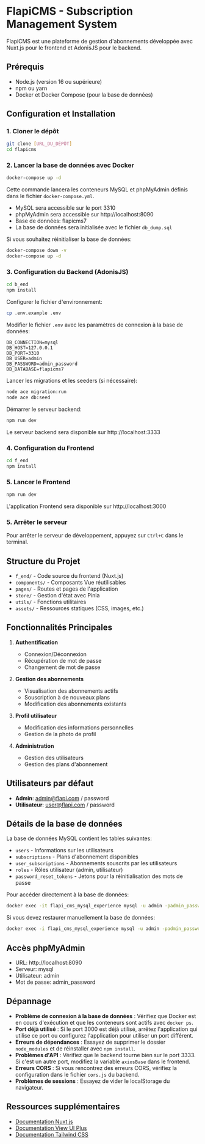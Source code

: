 
# FlapiCMS - Subscription Management System

FlapiCMS est une plateforme de gestion d'abonnements développée avec Nuxt.js pour le frontend et AdonisJS pour le backend.

## Prérequis

- Node.js (version 16 ou supérieure)
- npm ou yarn
- Docker et Docker Compose (pour la base de données)

## Configuration et Installation

### 1. Cloner le dépôt

```bash
git clone [URL_DU_DÉPÔT]
cd flapicms
```

### 2. Lancer la base de données avec Docker

```bash
docker-compose up -d
```

Cette commande lancera les conteneurs MySQL et phpMyAdmin définis dans le fichier `docker-compose.yml`.
- MySQL sera accessible sur le port 3310
- phpMyAdmin sera accessible sur http://localhost:8090
- Base de données: flapicms7
- La base de données sera initialisée avec le fichier `db_dump.sql`

Si vous souhaitez réinitialiser la base de données:
```bash
docker-compose down -v
docker-compose up -d
```

### 3. Configuration du Backend (AdonisJS)

```bash
cd b_end
npm install
```

Configurer le fichier d'environnement:
```bash
cp .env.example .env
```

Modifier le fichier `.env` avec les paramètres de connexion à la base de données:
```
DB_CONNECTION=mysql
DB_HOST=127.0.0.1
DB_PORT=3310
DB_USER=admin
DB_PASSWORD=admin_password
DB_DATABASE=flapicms7
```

Lancer les migrations et les seeders (si nécessaire):
```bash
node ace migration:run
node ace db:seed
```

Démarrer le serveur backend:
```bash
npm run dev
```

Le serveur backend sera disponible sur http://localhost:3333

### 4. Configuration du Frontend

```bash
cd f_end
npm install
```

### 5. Lancer le Frontend

```bash
npm run dev
```

L'application Frontend sera disponible sur http://localhost:3000

### 5. Arrêter le serveur

Pour arrêter le serveur de développement, appuyez sur `Ctrl+C` dans le terminal.

## Structure du Projet

- `f_end/` - Code source du frontend (Nuxt.js)
- `components/` - Composants Vue réutilisables
- `pages/` - Routes et pages de l'application
- `store/` - Gestion d'état avec Pinia
- `utils/` - Fonctions utilitaires
- `assets/` - Ressources statiques (CSS, images, etc.)

## Fonctionnalités Principales

1. **Authentification**
   - Connexion/Déconnexion
   - Récupération de mot de passe
   - Changement de mot de passe

2. **Gestion des abonnements**
   - Visualisation des abonnements actifs
   - Souscription à de nouveaux plans
   - Modification des abonnements existants

3. **Profil utilisateur**
   - Modification des informations personnelles
   - Gestion de la photo de profil

4. **Administration**
   - Gestion des utilisateurs
   - Gestion des plans d'abonnement

## Utilisateurs par défaut

- **Admin**: admin@flapi.com / password
- **Utilisateur**: user@flapi.com / password

## Détails de la base de données

La base de données MySQL contient les tables suivantes:
- `users` - Informations sur les utilisateurs
- `subscriptions` - Plans d'abonnement disponibles
- `user_subscriptions` - Abonnements souscrits par les utilisateurs
- `roles` - Rôles utilisateur (admin, utilisateur)
- `password_reset_tokens` - Jetons pour la réinitialisation des mots de passe

Pour accéder directement à la base de données:
```bash
docker exec -it flapi_cms_mysql_experience mysql -u admin -padmin_password flapicms7
```

Si vous devez restaurer manuellement la base de données:
```bash
docker exec -i flapi_cms_mysql_experience mysql -u admin -padmin_password flapicms7 < db_dump.sql
```

## Accès phpMyAdmin

- URL: http://localhost:8090
- Serveur: mysql
- Utilisateur: admin
- Mot de passe: admin_password

## Dépannage

- **Problème de connexion à la base de données** : Vérifiez que Docker est en cours d'exécution et que les conteneurs sont actifs avec `docker ps`.
- **Port déjà utilisé** : Si le port 3000 est déjà utilisé, arrêtez l'application qui utilise ce port ou configurez l'application pour utiliser un port différent.
- **Erreurs de dépendances** : Essayez de supprimer le dossier `node_modules` et de réinstaller avec `npm install`.
- **Problèmes d'API** : Vérifiez que le backend tourne bien sur le port 3333. Si c'est un autre port, modifiez la variable `axiosBase` dans le frontend.
- **Erreurs CORS** : Si vous rencontrez des erreurs CORS, vérifiez la configuration dans le fichier `cors.js` du backend.
- **Problèmes de sessions** : Essayez de vider le localStorage du navigateur.

## Ressources supplémentaires

- [Documentation Nuxt.js](https://nuxt.com/docs)
- [Documentation View UI Plus](https://www.iviewui.com/view-ui-plus/guide/introduce)
- [Documentation Tailwind CSS](https://tailwindcss.com/docs)
